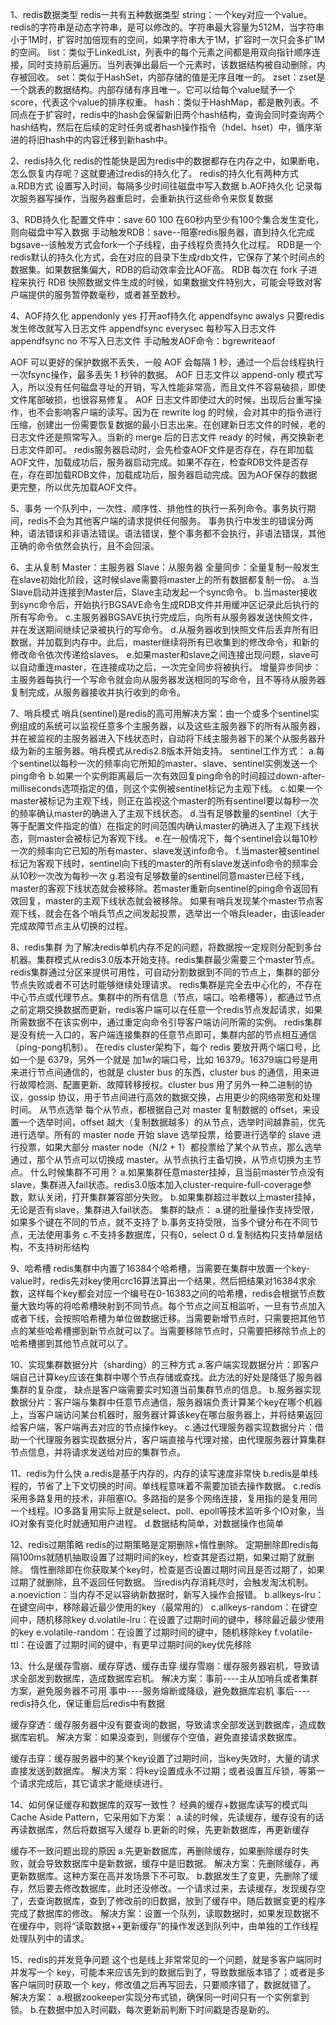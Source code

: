 

1、redis数据类型
redis一共有五种数据类型
string：一个key对应一个value。redis的字符串是动态字符串，是可以修改的。字符串最大容量为512M，当字符串小于1M时，扩容时加倍现有的空间，如果字符串大于1M，扩容时一次只会多扩1M的空间。
list：类似于LinkedList，列表中的每个元素之间都是用双向指针顺序连接，同时支持前后遍历。当列表弹出最后一个元素时，该数据结构被自动删除，内存被回收。
set：类似于HashSet，内部存储的值是无序且唯一的。
zset：zset是一个跳表的数据结构。内部存储有序且唯一。它可以给每个value赋予一个score，代表这个value的排序权重。
hash：类似于HashMap，都是散列表。不同点在于扩容时，redis中的hash会保留新旧两个hash结构，查询会同时查询两个hash结构，然后在后续的定时任务或者hash操作指令（hdel、hset）中，循序渐进的将旧hash中的内容迁移到新hash中。

2、redis持久化
redis的性能快是因为redis中的数据都存在内存之中，如果断电，怎么恢复内存呢？这就要通过redis的持久化了。
redis的持久化有两种方式
  a.RDB方式  设置写入时间，每隔多少时间往磁盘中写入数据
  b.AOF持久化  记录每次服务器写操作，当服务器重启时，会重新执行这些命令来恢复数据

3、RDB持久化
配置文件中：save 60 100  在60秒内至少有100个集合发生变化，则向磁盘中写入数据
手动触发RDB：save--阻塞redis服务器，直到持久化完成  bgsave--该触发方式会fork一个子线程，由子线程负责持久化过程。
RDB是一个redis默认的持久化方式，会在对应的目录下生成rdb文件，它保存了某个时间点的数据集。如果数据集偏大，RDB的启动效率会比AOF高。
RDB 每次在 fork 子进程来执行 RDB 快照数据文件生成的时候，如果数据文件特别大，可能会导致对客户端提供的服务暂停数毫秒，或者甚至数秒。

4、AOF持久化
appendonly yes 打开aof持久化
appendfsync awalys   只要redis发生修改就写入日志文件
appendfsync everysec 每秒写入日志文件
appendfsync no      不写入日志文件
手动触发AOF命令：bgrewriteaof

AOF 可以更好的保护数据不丢失，一般 AOF 会每隔 1 秒，通过一个后台线程执行一次fsync操作，最多丢失 1 秒钟的数据。
AOF 日志文件以 append-only 模式写入，所以没有任何磁盘寻址的开销，写入性能非常高，而且文件不容易破损，即使文件尾部破损，也很容易修复。
AOF 日志文件即使过大的时候，出现后台重写操作，也不会影响客户端的读写。因为在 rewrite log 的时候，会对其中的指令进行压缩，创建出一份需要恢复数据的最小日志出来。在创建新日志文件的时候，老的日志文件还是照常写入。当新的 merge 后的日志文件 ready 的时候，再交换新老日志文件即可。
redis服务器启动时，会先检查AOF文件是否存在，存在即加载AOF文件，加载成功后，服务器启动完成。如果不存在，检查RDB文件是否存在，存在即加载RDB文件，加载成功后，服务器启动完成。因为AOF保存的数据更完整，所以优先加载AOF文件。

5、事务
一个队列中，一次性、顺序性、排他性的执行一系列命令。事务执行期间，redis不会为其他客户端的请求提供任何服务。
事务执行中发生的错误分两种，语法错误和非语法错误。语法错误，整个事务都不会执行，非语法错误，其他正确的命令依然会执行，且不会回滚。

6、主从复制
Master：主服务器 Slave：从服务器
全量同步：全量复制一般发生在slave初始化阶段，这时候slave需要将master上的所有数据都复制一份。
	a.当Slave启动并连接到Master后，Slave主动发起一个sync命令。
	b.当master接收到sync命令后，开始执行BGSAVE命令生成RDB文件并用缓冲区记录此后执行的所有写命令。
	c.主服务器BGSAVE执行完成后，向所有从服务器发送快照文件，并在发送期间继续记录被执行的写命令。
	d.从服务器收到快照文件后丢弃所有旧数据，并加载到内存中。此后，master继续将所有已收集到的修改命令，和新的修改命令依次传递给slaves。
	e.如果master和slave之间连接出现问题，slave可以自动重连master，在连接成功之后，一次完全同步将被执行。
增量异步同步：主服务器每执行一个写命令就会向从服务器发送相同的写命令，且不等待从服务器复制完成，从服务器接收并执行收到的命令。

7、哨兵模式
哨兵(sentinel)是redis的高可用解决方案：由一个或多个sentinel实例组成的系统可以监视任意多个主服务器，以及这些主服务器下的所有从服务器，并在被监视的主服务器进入下线状态时，自动将下线主服务器下的某个从服务器升级为新的主服务器。哨兵模式从redis2.8版本开始支持。
sentinel工作方式：
	a.每个sentinel以每秒一次的频率向它所知的master、slave、sentinel实例发送一个ping命令
	b.如果一个实例距离最后一次有效回复ping命令的时间超过down-after-milliseconds选项指定的值，则这个实例被sentinel标记为主观下线。
	c.如果一个master被标记为主观下线，则正在监视这个master的所有sentinel要以每秒一次的频率确认master的确进入了主观下线状态。
	d.当有足够数量的sentinel（大于等于配置文件指定的值）在指定的时间范围内确认master的确进入了主观下线状态，则master会被标记为客观下线。
	e.在一般情况下，每个sentinel会以每10秒一次的频率向它已知的所有master、slave发送info命令。
	f.当master被sentinel标记为客观下线时，sentinel向下线的master的所有slave发送info命令的频率会从10秒一次改为每秒一次
	g.若没有足够数量的sentinel同意master已经下线，master的客观下线状态就会被移除。若master重新向sentinel的ping命令返回有效回复，master的主观下线状态就会被移除。
如果有哨兵发现某个master节点客观下线，就会在各个哨兵节点之间发起投票，选举出一个哨兵leader，由该leader完成故障节点主从切换的过程。

8、redis集群
为了解决redis单机内存不足的问题，将数据按一定规则分配到多台机器。集群模式从redis3.0版本开始支持。redis集群最少需要三个master节点。
redis集群通过分区来提供可用性，可自动分割数据到不同的节点上，集群的部分节点失败或者不可达时能够继续处理请求。
redis集群是完全去中心化的，不存在中心节点或代理节点。集群中的所有信息（节点，端口。哈希槽等），都通过节点之前定期交换数据而更新，redis客户端可以在任意一个redis节点发起请求，如果所需数据不在该实例中，通过重定向命令引导客户端访问所需的实例。
redis集群是没有统一入口的，客户端连接集群的任意节点即可，集群内部的节点相互通信（ping-pong机制）。
在redis cluster架构下，每个 redis 要放开两个端口号，比如一个是 6379，另外一个就是 加1w的端口号，比如 16379。16379端口号是用来进行节点间通信的，也就是 cluster bus 的东西，cluster bus 的通信，用来进行故障检测、配置更新、故障转移授权。cluster bus 用了另外一种二进制的协议，gossip 协议，用于节点间进行高效的数据交换，占用更少的网络带宽和处理时间。
从节点选举
	每个从节点，都根据自己对 master 复制数据的 offset，来设置一个选举时间，offset 越大（复制数据越多）的从节点，选举时间越靠前，优先进行选举。所有的 master node 开始 slave 选举投票，给要进行选举的 slave 进行投票，如果大部分 master node（N/2 + 1）都投票给了某个从节点，那么选举通过，那个从节点可以切换成 master。从节点执行主备切换，从节点切换为主节点。
什么时候集群不可用？
	a.如果集群任意master挂掉，且当前master节点没有slave，集群进入fail状态。redis3.0版本加入cluster-require-full-coverage参数，默认关闭，打开集群兼容部分失败。
	b.如果集群超过半数以上master挂掉，无论是否有slave，集群进入fail状态。
集群的缺点：
	a.键的批量操作支持受限，如果多个键在不同的节点，就不支持了
	b.事务支持受限，当多个键分布在不同节点，无法使用事务
	c.不支持多数据库，只有0，select 0
	d.复制结构只支持单层结构，不支持树形结构

9、哈希槽
redis集群中内置了16384个哈希槽，当需要在集群中放置一个key-value时，redis先对key使用crc16算法算出一个结果，然后把结果对16384求余数，这样每个key都会对应一个编号在0-16383之间的哈希槽，redis会根据节点数量大致均等的将哈希槽映射到不同节点。每个节点之间互相监听，一旦有节点加入或者下线，会按照哈希槽为单位做数据迁移。当需要新增节点时，只需要把其他节点的某些哈希槽挪到新节点就可以了。当需要移除节点时，只需要把移除节点上的哈希槽挪到其他节点就可以了。

10、实现集群数据分片（sharding）的三种方式
a.客户端实现数据分片：即客户端自己计算key应该在集群中哪个节点存储或查找。此方法的好处是降低了服务器集群的复杂度，	缺点是客户端需要实时知道当前集群节点的信息。
b.服务器实现数据分片：客户端与集群中任意节点通信，服务器端负责计算某个key在哪个机器上，当客户端访问某台机器时，服务器计算该key在哪台服务器上，并将结果返回给客户端，客户端再去对应的节点操作key。
c.通过代理服务器实现数据分片：借助一个代理服务器实现数据分片，客户端直接与代理对接，由代理服务器计算集群节点信息，并将请求发送给对应的集群节点。

11、redis为什么快
a.redis是基于内存的，内存的读写速度非常快
b.redis是单线程的，节省了上下文切换的时间。单线程意味着不需要加锁去操作数据。
c.redis采用多路复用的技术，非阻塞IO。多路指的是多个网络连接，复用指的是复用同一个线程。IO多路复用实际上就是select、poll、epoll等技术监听多个IO对象，当IO对象有变化时就通知用户进程。
d.数据结构简单，对数据操作也简单

12、redis过期策略
redis的过期策略是定期删除+惰性删除。
定期删除即redis每隔100ms就随机抽取设置了过期时间的key，检查其是否过期，如果过期了就删除。
惰性删除即在你获取某个key时，检查是否设置过期时间且是否过期了，如果过期了就删除，且不返回任何数据。
当redis内存消耗尽时，会触发淘汰机制。
	a.noeviction：当内存不足以容纳新数据时，新写入操作会报错。
	b.allkeys-lru：在键空间中，移除最近最少使用的key（最常用的）
	c.allkeys-random：在键空间中，随机移除key
	d.volatile-lru：在设置了过期时间的键中，移除最近最少使用的key
	e.volatile-random：在设置了过期时间的键中，随机移除key
	f.volatile-ttl：在设置了过期时间的键中，有更早过期时间的key优先移除

13、什么是缓存雪崩、缓存穿透、缓存击穿
缓存雪崩：缓存服务器宕机，导致请求全部发到数据库，造成数据库宕机。
    解决方案：事前----主从加哨兵或者集群方案，避免服务器不可用
              事中----服务熔断或降级，避免数据库宕机
              事后----redis持久化，保证重启后redis中有数据

缓存穿透：缓存服务器中没有要查询的数据，导致请求全部发送到数据库，造成数据库宕机。
    解决方案：如果没查到，则缓存个空值，避免直接请求数据库。

缓存击穿：缓存服务器中的某个key设置了过期时间，当key失效时，大量的请求直接发送到数据库。
    解决方案：将key设置成永不过期；或者设置互斥锁，等第一个请求完成后，其它请求才能继续进行。

14、如何保证缓存和数据库的双写一致性？
经典的缓存+数据库读写的模式叫 Cache Aside Pattern，它采用如下方案：
  a.读的时候，先读缓存，缓存没有的话再读数据库，然后将数据写入缓存
  b.更新的时候，先更新数据库，再更新缓存

缓存不一致问题出现的原因
   a.先更新数据库，再删除缓存，如果删除缓存时失败，就会导致数据库中是新数据，缓存中是旧数据。
     解决方案：先删除缓存，再更新数据库。这种方案在高并发场景下不可取。
   b.数据发生了变更，先删除了缓存，然后要去修改数据库，此时还没修改。一个请求过来，去读缓存，发现缓存空了，去查询数据库，查到了修改前的旧数据，放到了缓存中。随后数据变更的程序完成了数据库的修改。
     解决方案：设置一个队列，读取数据时，如果发现数据不在缓存中，则将“读取数据++更新缓存”的操作发送到队列中，由单独的工作线程处理队列中的请求。

15、redis的并发竞争问题
这个也是线上非常常见的一个问题，就是多客户端同时并发写一个 key，可能本来应该先到的数据后到了，导致数据版本错了；或者是多客户端同时获取一个 key，修改值之后再写回去，只要顺序错了，数据就错了。
解决方案：
   a.根据zookeeper实现分布式锁，确保同一时间只有一个实例拿到锁。
   b.在数据中加入时间戳，每次更新前判断下时间戳是否是新的。








